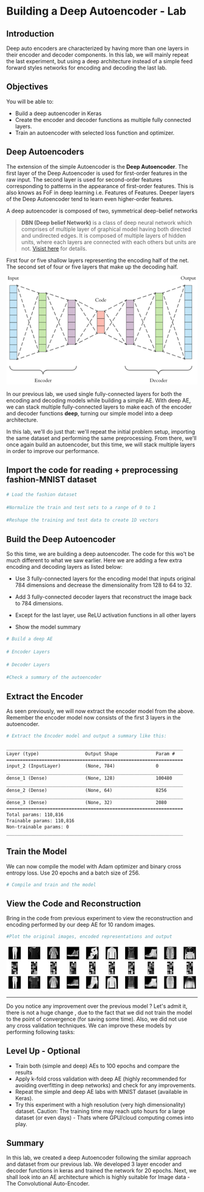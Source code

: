 
# Building a Deep Autoencoder - Lab

## Introduction

Deep auto encoders are characterized by having more than one layers in their encoder and decoder components. In this lab, we will mainly repeat the last experiment, but using a deep architecture instead of a simple feed forward styles networks for encoding and decoding the last lab. 

## Objectives

You will be able to:
- Build a deep autoencoder in Keras
- Create the encoder and decoder functions as multiple fully connected layers. 
- Train an autoencoder with selected loss function and optimizer.

## Deep Autoencoders

The extension of the simple Autoencoder is the __Deep Autoencoder__. The first layer of the Deep Autoencoder is used for first-order features in the raw input. The second layer is used for second-order features corresponding to patterns in the appearance of first-order features. This is also knows as FoF in deep learning i.e. Features of Features. Deeper layers of the Deep Autoencoder tend to learn even higher-order features.

A deep autoencoder is composed of two, symmetrical deep-belief networks

> __DBN (Deep belief Network)__ is a class of deep neural network which comprises of multiple layer of graphical model having both directed and undirected edges. It is composed of multiple layers of hidden units, where each layers are connected with each others but units are not. [Visist here](https://codeburst.io/deep-learning-deep-belief-network-fundamentals-d0dcfd80d7d4) for details. 



First four or five shallow layers representing the encoding half of the net.
The second set of four or five layers that make up the decoding half.

<img src="deep.png" width=600>

In our previous lab, we used single fully-connected layers for both the encoding and decoding models while building a simple AE. With deep AE, we can stack multiple fully-connected layers to make each of the encoder and decoder functions __deep__, turning our simple model into a deep architecture.

In this lab, we'll do just that: we'll repeat the initial problem setup, importing the same dataset and performing the same preprocessing. From there, we'll once again build an autoencoder, but this time, we will stack multiple layers in order to improve our performance.

## Import the code for reading + preprocessing  fashion-MNIST dataset 


```python
# Load the fashion dataset

#Normalize the train and test sets to a range of 0 to 1

#Reshape the training and test data to create 1D vectors
```

## Build the Deep Autoencoder

So this time, we are building a deep autoencoder. The code for this wo't be much different to what we saw earlier. Here we are adding a few extra encoding and decoding layers as listed below:

- Use 3 fully-connected layers for the encoding model that inputs original 784 dimensions and decrease the dimensionality from 128 to 64 to 32. 

- Add 3 fully-connected decoder layers that reconstruct the image back to 784 dimensions.
- Except for the last layer, use ReLU activation functions in all other layers
- Show the model summary 




```python
# Build a deep AE

# Encoder Layers

# Decoder Layers

#Check a summary of the autoencoder

```

## Extract the Encoder 

As seen previously, we will now extract the encoder model from the above. Remember the encoder model now consists of the first 3 layers in the autoencoder.


```python
# Extract the Encoder model and output a summary like this:
```

    _________________________________________________________________
    Layer (type)                 Output Shape              Param #   
    =================================================================
    input_2 (InputLayer)         (None, 784)               0         
    _________________________________________________________________
    dense_1 (Dense)              (None, 128)               100480    
    _________________________________________________________________
    dense_2 (Dense)              (None, 64)                8256      
    _________________________________________________________________
    dense_3 (Dense)              (None, 32)                2080      
    =================================================================
    Total params: 110,816
    Trainable params: 110,816
    Non-trainable params: 0
    _________________________________________________________________


## Train the Model

We can now compile the model with Adam optimizer and binary cross entropy loss. Use 20 epochs and a batch size of 256. 


```python
# Compile and train and the model 
```

## View the Code and Reconstruction

Bring in the code from previous experiment to view the reconstruction and encoding performed by our deep AE for 10 random images. 


```python
#Plot the original images, encoded representations and output
```


![png](index_files/index_13_0.png)


---

Do you notice any improvement over the previous model ? Let's admit it, there is not a huge change , due to the fact that we did not train the model to the point of convergence (for saving some time). Also, we did not use any cross validation techniques. We can improve these models by performing following tasks:


## Level Up - Optional 

- Train both (simple and deep) AEs to 100 epochs and compare the results
- Apply k-fold cross validation with deep AE (highly recommended for avoiding overfitting in deep networks) and check for any improvements.
- Repeat the simple and deep AE labs with MNIST dataset (available in Keras).
- Try this experiment with a high resolution (very high dimensionality) dataset. Caution: The training time may reach upto hours for a large dataset (or even days) - Thats where GPU/cloud computing comes into play. 

## Summary 

In this lab, we created a deep Autoencoder following the similar approach and dataset from our previous lab. We developed 3 layer encoder and decoder functions in keras and trained the network for 20 epochs. Next, we shall look into an AE architecture which is highly suitable for Image data - The Convolutional Auto-Encoder. 
